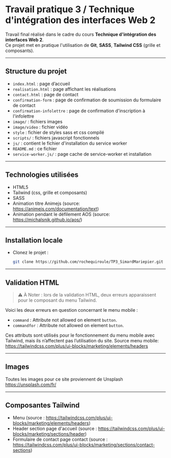 # Travail pratique 3 / Technique d'intégration des interfaces Web 2

Travail final réalisé dans le cadre du cours **Technique d'intégration des interfaces Web 2**.  
Ce projet met en pratique l'utilisation de **Git**, **SASS**, **Tailwind CSS** (grille et composants).

---

## Structure du projet

- `index.html` : page d’accueil
- `realisation.html` : page affichant les réalisations
- `contact.html` : page de contact
- `confirmation-form` : page de confirmation de soumission du formulaire de contact
- `confirmation-infolettre` : page de confirmation d'inscription à l'infolettre
- `image/` : fichiers images
- `image/video` : fichier vidéo
- `style` : fichier de styles sass et css compilé
- `scripts/` : fichiers javascript fonctionnels
- `js/` : contient le fichier d'installation du service worker
- `README.md` : ce fichier
- `service-worker.js/` : page cache de service-worker et installation

---

## Technologies utilisées

- HTML5
- Tailwind (css, grille et composants)
- SASS
- Animation titre Animejs (source: https://animejs.com/documentation/text)
- Animation pendant le défilement AOS (source: https://michalsnik.github.io/aos/)

---

## Installation locale

- Clonez le projet :
  ```bash
  git clone https://github.com/rochequiroule/TP3_SimardMariepier.git
  ```

---

## Validation HTML

> ⚠️ À Noter : lors de la validation HTML, deux erreurs apparaissent pour le composant du menu Tailwind.

Voici les deux erreurs en question concernant le menu mobile :

- `command` : Attribute not allowed on element `button`.
- `commandfor` : Attribute not allowed on element `button`.

Ces attributs sont utilisés pour le fonctionnement du menu mobile avec Tailwind, mais ils n’affectent pas l’utilisation du site.
Source menu mobile: https://tailwindcss.com/plus/ui-blocks/marketing/elements/headers

---

## Images

Toutes les images pour ce site proviennent de Unsplash
https://unsplash.com/fr/

---

## Composantes Tailwind

- Menu (source : https://tailwindcss.com/plus/ui-blocks/marketing/elements/headers)
- Header section page d'accueil (source : https://tailwindcss.com/plus/ui-blocks/marketing/sections/header)
- Formulaire de contact page contact (source : https://tailwindcss.com/plus/ui-blocks/marketing/sections/contact-sections)
